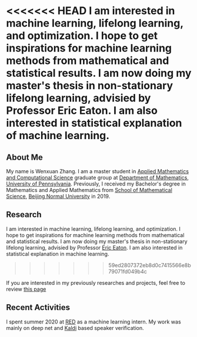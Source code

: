 
<<<<<<< HEAD
I am interested in machine learning, lifelong learning, and optimization. I hope to get inspirations for machine learning methods from mathematical and statistical results. I am now doing my master's thesis in non-stationary lifelong learning, advisied by Professor Eric Eaton. I am also interested in statistical explanation of machine learning. 
=======

## About Me
My name is Wenxuan Zhang. I am a master student in [Applied Mathematics and Computational Science](https://www.amcs.upenn.edu) graduate group at [Department of Mathematics](https://www.math.upenn.edu), [University of Pennsylvania](https://www.upenn.edu).  Previously, I received my Bachelor's degree in Mathematics and Applied Mathematics from [School of Mathematical Science](http://math.bnu.edu.cn/xyxw/index.htm), [Beijing Normal University](https://www.bnu.edu.cn) in 2019. 


## Research
I am interested in machine learning, lifelong learning, and optimization. I hope to get inspirations for machine learning methods from mathematical and statistical results. I am now doing my master's thesis in non-stationary lifelong learning, advisied by Professor [Eric Eaton](https://www.seas.upenn.edu/~eeaton/). I am also interested in statistical explanation in machine learning. 
>>>>>>> 59ed2807372eb8d0c7415566e8b79071fd049b4c

If you are interested in my previously researches and projects, feel free to review [this page](projects)


## Recent Activities
I spent summer 2020 at [RED](https://www.xiaohongshu.com) as a machine learning intern. My work was mainly on deep net and [Kaldi](https://kaldi-asr.org) based speaker verification.


